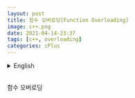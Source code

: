 ```yaml
---
layout: post
title: 함수 오버로딩[Function Overloading]
image: c++.png
date: 2021-04-14-23:37
tags: [c++, overloading]
categories: cPlus
---
```


<details>
<summary>English</summary>
<div markdown="1">

Function Overloading

{% highlight c++ %}

{% endhighlight %}

</div>
</details>
<br>

함수 오버로딩